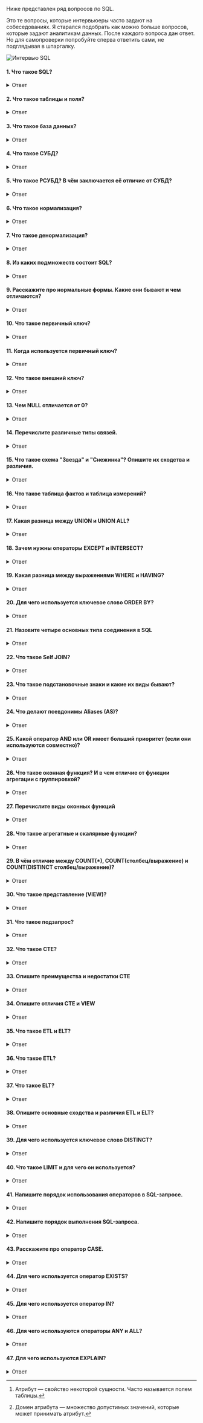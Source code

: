 Ниже представлен ряд вопросов по SQL.

Это те вопросы, которые интервьюеры часто задают на собеседованиях. Я старался подобрать как можно больше вопросов, которые задают аналитикам данных.
После каждого вопроса дан ответ. Но для самопроверки попробуйте сперва ответить сами, не подглядывая в шпаргалку.

![Интервью SQL](https://github.com/TalkoDenis/interviews/blob/main/SQL/Theory/%D0%93%D0%BE%D0%BC%D0%B5%D1%80.jpg)


#### 1. Что такое SQL?
<details>
<summary>Ответ</summary>

_SQL (Structured Query Language)_ - язык структурированных запросов. Это стандартный язык для СУБД. Он особенно полезен при обработке организованных данных, состоящих из сущностей (переменных) и отношений между различными сущностями данных.
</details>

#### 2. Что такое таблицы и поля?
<details>
<summary>Ответ</summary>

_Таблица_ - это организованный набор данных, хранящихся в виде строк и столбцов. Столбцы могут быть классифицированы как вертикальные поля, а строки - как горизонтальные.
_Поля_ - это колонки в таблице, предназначенные для хранения информации.
</details>

#### 3. Что такое база данных?
<details>
<summary>Ответ</summary>
Можно дать несколько разных определений. Ниже представлены те, которые я считаю наиболее удачными.

_База данных_ - это совокупность данных, хранящихся и извлекаемых в цифровом виде из удалённой или локальной компьютерной системы.

_База данных_ - это упорядоченный набор структурированной информации или данных, которые обычно хранятся в электронном виде в компьютерной системе. База данных обычно управляется системой управления базами данных (СУБД).

_База данных_ - это совокупность данных, хранимых в соответствии со схемой данных, манипулирование которыми выполняют в соответствии с правилами средств моделирования данных
</details>

#### 4. Что такое СУБД?
<details>
<summary>Ответ</summary>

_СУБД_ - Система Управления Базами Данных. СУБД - это системное программное обеспечение, ответственное за создание, поиск, обновление и управление базы данных. СУБД гарантирует, наши данные организованы и легкодоступны, выступая в качестве интерфейса между базой данных и её конечными пользователями.
</details>

#### 5. Что такое РСУБД? В чём заключается её отличие от СУБД?
<details>
<summary>Ответ</summary>

_РСУБД_ - Реляционная Система Управления Базами Данных. Ключевое отличие по сравнению с СУБД в том, что РСУБД хранит данные в виде набора таблиц, и между общими полями этих таблиц могут существовать отношения. Большинство современных систем управления базами данных, таких как MySQL, Microsoft SQL Server, Oracle, IBM DB2 и Amazon Redshift, основаны на РСУБД.
</details>

#### 6. Что такое нормализация?
<details>
<summary>Ответ</summary>

_Нормализация_ — это процесс организации данных в базе данных, включающий создание таблиц и установление отношений между ними в соответствии с правилами, которые обеспечивают защиту данных и делают базу данных более гибкой, устраняя избыточность и несогласованные зависимости.
</details>

#### 7. Что такое денормализация?
<details>
<summary>Ответ</summary>

_Денормализация_ - это процесс обратный нормализации. При денормализации нормализованная схема преобразуется в схему, содержащую избыточную информацию. Производительность повышается за счет использования избыточности и обеспечения согласованности избыточных данных. Причиной выполнения денормализации являются накладные расходы, возникающие в процессоре запросов из-за чрезмерно нормализованной структуры.
</details>

#### 8. Из каких подмножеств состоит SQL?
<details>
<summary>Ответ</summary>

_DDL (Data Definition Language, язык описания данных)_ — позволяет выполнять различные операции с базой данных, такие как CREATE (создание), ALTER (изменение) и DROP (удаление объектов).

_DML (Data Manipulation Language, язык управления данными)_ — позволяет получать доступ к данным и манипулировать ими, например, вставлять, обновлять, удалять и извлекать данные из базы данных.

_DCL (Data Control Language, язык контролирования данных)_ — позволяет контролировать доступ к базе данных. Пример — GRANT (предоставить права), REVOKE (отозвать права).
</details>

#### 9. Расскажите про нормальные формы. Какие они бывают и чем отличаются?
<details>
<summary>Ответ</summary>

_Нормальная форма_ — требование, предъявляемое к структуре таблиц в теории реляционных баз данных для устранения из базы избыточных функциональных зависимостей между атрибутами (полями таблиц).
Всего существует шесть нормальных форм. Самая основная и наиболее часто используемая - третья нормальная форма (3НФ), по этой причине, тут будет дано определение только первых трёх нормальных форм. Для аналитика данных этого более чем достаточно.

_Первая нормальная форма_ - оношение находится в 1НФ, если все его атрибуты[^1] являются простыми, все используемые домены[^2] должны содержать только скалярные значения. Не должно быть повторений строк в таблице.

_Вторая нормальная форма_ - отношение находится во 2НФ, если оно находится в 1НФ и каждый не ключевой атрибут неприводимо зависит от первичного Ключа. Неприводимость означает, что в составе потенциального ключа отсутствует меньшее подмножество атрибутов, от которого можно также вывести данную функциональную зависимость.

_Третья нормальная форма_ - отношение находится в 3НФ, когда находится во 2НФ и каждый не ключевой атрибут нетранзитивно зависит от первичного ключа. Проще говоря, требуется выносить все не ключевые поля, содержимое которых может относиться к нескольким записям таблицы в отдельные таблицы.

_Нормальная форма Бойса-Кодда (НФБК)_ - это частная форма третьей нормальной формы.

Определение 3НФ не подходит для следующих отношений:
1) отношение имеет два или более потенциальных ключа;
2) два и более потенциальных ключа являются составными;
3) ключи пересекаются, т.е. имеют хотя бы один общий атрибут.

Для отношений, имеющих один потенциальный ключ (первичный), НФБК является 3НФ. Отношение находится в НФБК, когда каждая нетривиальная и неприводимая слева функциональная зависимость обладает потенциальным ключом в качестве детерминанта.

[^1]: Атрибут — свойство некоторой сущности. Часто называется полем таблицы.

[^2]: Домен атрибута — множество допустимых значений, которые может принимать атрибут.
</details>

#### 10. Что такое первичный ключ?
<details>
<summary>Ответ</summary>

_Первичный ключ (Primary Key)_ предназначен для однозначной идентификации каждой записи в таблице и является строго уникальным (unique): две записи таблицы не могут иметь одинаковые значения первичного ключа. Нулевые значения (NULL) в качестве первичного ключа не допускаются. Если в качестве первичного ключа используется несколько полей, их называют составным ключом.
</details>

#### 11. Когда используется первичный ключ?
<details>
<summary>Ответ</summary>
Первичный ключ используется в качестве основного ключа и может быть использован для связи с дочерней таблицей, содержащей внешний ключ.
</details>

#### 12. Что такое внешний ключ?
<details>
<summary>Ответ</summary>

_Внешний ключ (Foreign Key)_ является атрибутом ограничения и обеспечивает связь двух таблиц. По сути, это поле или несколько полей, которые ссылаются на первичный ключ в родительской таблице.
</details>

#### 13. Чем NULL отличается от 0?
<details>
<summary>Ответ</summary>
0 - это число.
NULL - это не число, а также NULL не является значением пустой строки. NULL используется для указания того, что данные отсутствуют, неизвестны, неприменимы. NULL не равен ничему, даже другому NULL.
</details>

#### 14. Перечислите различные типы связей.
<details>
<summary>Ответ</summary>

_Один-к-одному (One-to-One)_ - этот тип может быть определён как отношение между двумя таблицами, где каждая запись в одной таблице связана максимум с одной записью в другой таблице.

_Один-ко-многим и Многие-к-одному (One-to-Many & Many-to-One)_ - это наиболее часто используемое отношение, когда запись в таблице связана с несколькими записями в другой таблице.

_Многие-ко-многим (Many-to-Many)_ - этот тип используется в случаях, когда для определения отношения требуется несколько экземпляров с обеих сторон.

На приведённой ниже схеме показаны примеры свезей Один-ко-многим / Многие-к-одному, где "1" означает "один", и "*" означает "много".

![Интервью SQL](https://github.com/TalkoDenis/interviews/blob/main/SQL/Theory/%D0%9F%D1%80%D0%B8%D0%BC%D0%B5%D1%80%D1%8B%20%D1%81%D0%B2%D1%8F%D0%B7%D0%B5%D0%B9.png)

</details>


#### 15. Что такое схема "Звезда" и "Снежинка"? Опишите их сходства и различия.
<details>
<summary>Ответ</summary>
Схемы «звезда» и «снежинка» - это два способа структурировать хранилище данных.

_Схема «звезда» (star schema)_ - специальная организация реляционных таблиц, удобная для хранения многомерных показателей. Лежит в основе реляционного OLAP.

Схема типа «звезда» имеет централизованное хранилище данных, которое хранится в таблице фактов (fact table). Схема разбивает таблицу фактов на ряд денормализованных таблиц измерений (dimension table). Таблица фактов содержит агрегированные данные, которые будут использоваться для составления отчетов, а таблица измерений описывает хранимые данные.

Денормализованные проекты менее сложны, потому что данные сгруппированы. Таблица фактов использует только одну ссылку для присоединения к каждой таблице измерений. Более простая конструкция звездообразной схемы значительно упрощает написание сложных запросов.

Модель данных состоит из двух типов таблиц: одной таблицы фактов  — центр «звезды» — и нескольких таблиц измерений по числу измерений в модели данных — лучи «звезды».

Пример схемы "звёзда":
Таблица фактов содержит одну или несколько колонок типа DECIMAL, дающих числовую характеристику какому-то аспекту предметной области (например, объём продаж для торговой компании или сумма платежей для банка), и несколько целочисленных колонок-ключей для доступа к таблицам измерений. В таблицы фактов данные должны оперативно записываться в случае изменений.

Таблицы измерений расшифровывают ключи, на которые ссылается таблица фактов; например, таблица «products» измерения «товары» базы данных торговой компании может содержать сведения о названии товара, его производителе, типе товара. За счёт использования специальной структуры таблицы измерений реализуется иерархия измерений, в том числе ветвящаяся.

Обычно данные в таблицах-измерениях денормализованы: ценой несколько неэффективного использования дискового пространства удается уменьшить число участвующих в операции соединения таблиц, что обычно приводит к сильному уменьшению времени выполнения запроса. Иногда, тем не менее, требуется произвести нормализацию таблиц-измерений. Такая схема носит название «снежинка».

SQL-запрос к схеме «звезда» обычно содержит в себе:

- одно или несколько соединений таблицы фактов с таблицами измерений;
- несколько фильтров (оператор WHERE), применяемых к таблице фактов или таблицам измерений;
- группировку и агрегирование по требуемым элементам иерархии измерений (dimension elements).

Схема типа «снежинка» (snowflake schema) отличается тем, что использует нормализованные данные. Нормализация означает эффективную организацию данных так, чтобы все зависимости данных были определены, и каждая таблица содержала минимум избыточности. Таким образом, отдельные таблицы измерений разветвляются на отдельные таблицы измерений.

Схема «снежинки» использует меньше дискового пространства и лучше сохраняет целостность данных. Основным недостатком является сложность запросов, необходимых для доступа к данным — каждый запрос должен пройти несколько соединений таблиц, чтобы получить соответствующие данные.

Схема снежинки получила своё название за свою форму, в виде которой отображается логическая схема таблиц в многомерной базе данных. Так же как и в схеме звезды, схема снежинки представлена централизованной таблицей фактов, соединенной с таблицами измерений. Отличием является то, что здесь таблицы измерений нормализованы с рядом других связанных измерительных таблиц, — в то время как в схеме звезды таблицы измерений полностью денормализованы, с каждым измерением представленным в виде единой таблицы, без соединений на связанные таблицы в схеме снежинки. Чем больше степень нормализации таблиц измерений, тем сложнее выглядит структура схемы снежинки. Создаваемый «эффект снежинки» затрагивает только таблицы измерений, и не применим к таблицам фактов.

Схема снежинки, также как и схема звезды, наиболее часто встречается в таких хранилищах данных, для которых скорость получения данных более важна, чем эффективность манипуляции ими. Следовательно, таблицы должны быть нормализованы в малой степени, и зачастую разрабатываются с применением не выше третьего уровня нормализации.

Решение в сторону использования схемы звезды или же схемы снежинки, обуславливается относительной мощностью платформы БД, и инструментария для реализации запросов. Схема звезды подходит окружению, в котором инструментарий реализации запросов предоставляет пользователям широкий доступ к структуре таблиц, а также в окружениях, где большинство запросов просты по своей природе. Схема снежинки более подходит для случаев применения более сложного инструментария для реализации запросов, который в большей степени изолирует пользователей от детальной структуры таблиц, а также для среды с множеством запросов сложной структуры.


Для простоты понимания можно считать, что "снежинка" состоит из нескольких "звёзд".

Примеры схем звезда и снежинка.

![image](https://github.com/TalkoDenis/interviews/blob/main/SQL/Theory/%D0%97%D0%B2%D0%B5%D0%B7%D0%B4%D0%B0%20%D0%B8%20%D1%81%D0%BD%D0%B5%D0%B6%D0%B8%D0%BD%D0%BA%D0%B0%202.gif)


![image](https://github.com/TalkoDenis/interviews/blob/main/SQL/Theory/%D0%97%D0%B2%D0%B5%D0%B7%D0%B4%D0%B0%20%D0%B8%20%D1%81%D0%BD%D0%B5%D0%B6%D0%B8%D0%BD%D0%BA%D0%B0.gif)

</details>

#### 16. Что такое таблица фактов и таблица измерений?
<details>
<summary>Ответ</summary>

_Таблица фактов (fact table)_ — это таблица, записи которой являются неизменяемыми "фактами", такими как журналы служб и сведения об измерениях. Записи постепенно добавляются в таблицу потоковой передачей или большими блоками. Записи остаются там до тех пор, пока они не будут удалены из-за затрат или из-за потери их стоимости. В противном случае записи никогда не обновляются. Таблица фактов — является основной таблицей хранилища данных. 

Таблица фактов, как правило, содержит уникальный составной ключ, объединяющий первичные ключи таблиц измерений. Чаще всего это целочисленные значения либо значения типа «дата/время» в целочисленном формате — ведь таблица фактов может содержать сотни тысяч или даже миллионы записей, и хранить в ней повторяющиеся текстовые описания, как правило, невыгодно — лучше поместить их в меньшие по объёму таблицы измерений. Помимо этого, таблица фактов содержит одно или несколько числовых полей, на основании которых в дальнейшем будут получены агрегатные данные.

В таблице фактов нет никаких сведений о том, как группировать записи при вычислении агрегатных данных. Например, в ней есть идентификаторы продуктов или клиентов, но отсутствует информация о том, к какой категории относится данный продукт или в каком городе находится данный клиент. Эти сведения, в дальнейшем используемые для построения иерархий, содержатся в таблицах измерений.

_Таблица измерений (dimension table)_ - таблица в структуре многомерной базы данных, которая содержит атрибуты событий, сохраненных в таблице фактов. Атрибуты представляют собой текстовые или иные описания, логически объединенные в одно целое. Например, имя покупателя может являться атрибутом в таблице измерений покупателей, а наименование товара - в таблице измерений товаров. В то время как сумма транзакции является величиной аддитивной, и её значение должно храниться в таблице фактов.

Таблица фактов связана с таблицами измерений с помощью внешнего ключа.

С течением времени значения атрибутов строки в таблице измерений могут измениться. Например, юридический адрес компании или отдел компании, в котором работает сотрудник. Для отслеживания и обработки в таком случае используют медленно меняющиеся измерения. Есть несколько типов обработки таких изменений:
- перезаписать старые значения.
- добавить новую строку, содержащую новые значения, сохраняя бизнес-ключ для различия строк.
- добавить новый атрибут в существующую строку.
</details>

#### 17. Какая разница между UNION и UNION ALL?
<details>
<summary>Ответ</summary>
Оба эти выражения используются, чтобы объединить результаты нескольких независимых друг от друга запросов. Разница заключается в том, что, если в результатах запросов есть одинаковые строки, то UNION удалит дубликаты, оставив только одну из таких строк. UNION ALL просто объединит результаты запросов, не обращая внимания на дубликаты.

Перед применением любого из приведенных выше операторов, должны быть выполнены следующие условия:

1. Каждый оператор SELECT в предложении должен иметь одинаковое количество столбцов;
2. Столбцы также должны иметь аналогичные типы данных;
3. Столбцы в каждой инструкции SELECT обязательно должны иметь одинаковый порядок.
</details>

#### 18. Зачем нужны операторы EXCEPT и INTERSECT?
<details>
<summary>Ответ</summary>

_EXCEPT_ - отвечает за разницу множеств. В результат попадают уникальные строки верхнего набора, которые отсутствуют в нижнем наборе.

_INTERSECT_ - отвечает за пересечение строк из обоих подзапросов.
  
Перед применением любого из приведенных выше операторов, должны быть выполнены следующие условия:

1. Каждый оператор SELECT в предложении должен иметь одинаковое количество столбцов;
2. Столбцы также должны иметь аналогичные типы данных;
3. Столбцы в каждой инструкции SELECT обязательно должны иметь одинаковый порядок.
</details>

#### 19. Какая разница между выражениями WHERE и HAVING?
<details>
<summary>Ответ</summary>
Выражения WHERE и HAVING используются для фильтрации результата запроса и ожидают после себя некоторое условие, по которому нужно отфильтровать данные.
  
_WHERE_ работает само по себе и фильтрует данные каждой строки результата по отдельности.

_HAVING_ имеет смысл только в сочетании с выражением GROUP BY и фильтрует уже сгруппированные значения.
</details>

#### 20. Для чего используется ключевое слово ORDER BY?
<details>
<summary>Ответ</summary>
Для сортировки данных в порядке возрастания (ASC) или убывания (DESC).
</details>

#### 21. Назовите четыре основных типа соединения в SQL
<details>
<summary>Ответ</summary>
Чтобы объединить две таблицы в одну, следует использовать оператор JOIN.
  
_INNER JOIN_ - получение записей с одинаковыми значениями в обеих таблицах, т.е. получение пересечения таблиц.

_FULL OUTER JOIN_ - объединяет записи из обеих таблиц (если условие объединения равно true) и дополняет их всеми записями из обеих таблиц, которые не имеют совпадений. Для записей, которые не имеют совпадений из другой таблицы, недостающее поле будет иметь значение NULL.

_LEFT JOIN_ - возвращает все записи, удовлетворяющие условию объединения, плюс все оставшиеся записи из внешней (левой) таблицы, которые не удовлетворяют условию объединения.

_RIGHT JOIN_ - работает точно так же, как и левое объединение, только в качестве внешней таблицы будет использоваться правая.
</details>

#### 22. Что такое Self JOIN?
<details>
<summary>Ответ</summary>
Это выражение используется для того, чтобы таблица объединилась сама с собой, словно это две разные таблицы. Чтобы такое реализовать, одна из таких «таблиц» временно переименовывается.
</details>

#### 23. Что такое подстановочные знаки и какие их виды бывают?
<details>
<summary>Ответ</summary>

_Подстановочные знаки_ - это специальные символы, которые нужны для замены каких-либо знаков в запросе. Они используются вместе с оператором LIKE, с помощью которого можно отфильтровать запрашиваемые данные.

Подстановочные знаки бывают двух видов:

% — заменить ноль или более символов;

_ — заменить один символ.
</details>

#### 24. Что делают псевдонимы Aliases (AS)?
<details>
<summary>Ответ</summary>
Псевдонимы нужны для того, чтобы дать временное имя таблице или столбцу. Это нужно, когда в запросе есть таблицы или столбцы с неоднозначными именами. В этом случае для удобства в составлении запроса используются псевдонимы. Псевдоним существует только на время запроса. Пишется псевдоним как AS.
</details>

#### 25. Какой оператор AND или OR имеет больший приоритет (если они используются совместно)?
<details>
<summary>Ответ</summary>
AND имеет больший приоритет, чем OR.

Чтобы постоянно не вспоминать об этом и избежать путаницы при написании запросов, при использовании логических операторов рекомендуется использовать скобки, которые явно будут отделять логические запросы один от другого.
</details>

#### 26. Что такое оконная функция? И в чем отличие от функции агрегации с группировкой?
<details>
<summary>Ответ</summary>
Оконная функция в SQL - функция, которая работает с выделенным набором строк (окном) и выполняет вычисление для этого набора строк в отдельном столбце.

При использовании агрегирующих функций предложение GROUP BY сокращает количество строк в запросе с помощью их группировки. При использовании оконных функций количество строк в запросе не уменьшается по сравнению с исходной таблицей.
</details>

#### 27. Перечислите виды оконных функций
<details>
<summary>Ответ</summary>
Оконные функции можно подразделить на следующие группы:

_Агрегатные функции_;

_Ранжирующие функции_;

_Функции смещения_;

_Аналитические функции_.

В одной инструкции SELECT с одним предложением FROM можно использовать сразу несколько оконных функций.

_Агрегатные функции_ – это функции, которые выполняют на наборе данных арифметические вычисления и возвращают итоговое значение.

_SUM()_ - возвращает сумму значений в столбце;

_COUNT()_ - вычисляет количество значений в столбце (значения NULL не учитываются);

_AVG()_ - определяет среднее значение в столбце;

_MAX()_ - определяет максимальное значение в столбце;

_MIN()_ - определяет минимальное значение в столбце.

_Ранжирующие функции_ – ранжируют значение для каждой строки в окне. Их можно использовать для того, чтобы присвоить порядковый номер строке или составить рейтинг.

_ROW_NUMBER()_ – возвращает номер строки и используется для нумерации;

_RANK()_ — возвращает ранг каждой строки. В данном случае значения уже анализируются и, в случае нахождения одинаковых значений, функция возвращает одинаковый ранг с пропуском следующего значения;

_DENSE_RANK()_ — возвращает ранг каждой строки. В отличие от функции RANK, она для одинаковых значений возвращает ранг, не пропуская следующий;

_NTILE()_ – позволяет определить к какой группе относится текущая строка. Количество групп задается в скобках.

_Функции смещения_ - позволяют перемещаться и обращаться к разным строкам в окне, относительно текущей строки. Также позволяют обращаться к значениям в начале или в конце окна.

_LAG()_ – обращается к данным из предыдущей строки окна;

_LEAD()_ – обращается к данным из следующей строки.

Функции можно использовать для того, чтобы сравнивать текущее значение строки с предыдущим или следующим. Имеют три параметра: столбец, значение которого необходимо вернуть, количество строк для смещения (по умолчанию 1), значение, которое необходимо вернуть если после смещения возвращается значение NULL;

_FIRST_VALUE()_ - можно получить первое значение в окне;

_LAST_VALUE()_ - можно получить последнее значение в окне. В качестве параметра функции принимают столбец, значение которого необходимо вернуть.

_Аналитические функции_ - возвращают информацию о распределении данных и используются для статистического анализа.

_CUME_DIST()_ - вычисляет интегральное распределение (относительное положение) значений в окне;

_PERCENT_RANK()_ - вычисляет относительный ранг строки в окне;

_PERCENTILE_CONT()_ - вычисляет процентиль на основе постоянного распределения значения столбца. В качестве параметра принимает процентиль, который необходимо вычислить (в этой статье я рассказываю как посчитать медиану, благодаря этой функции);

_PERCENTILE_DISC()_ - вычисляет определенный процентиль для отсортированных значений в наборе данных. В качестве параметра принимает процентиль, который необходимо вычислить.
</details>

#### 28. Что такое агрегатные и скалярные функции?
<details>
<summary>Ответ</summary>

_Агрегатная функция_ выполняет вычисление над набором значений и возвращает одно значение. В табличной модели данных это значит, что функция берет ноль, одну или несколько строк для какой-то колонки и возвращает единственное значение. Скалярные функции принимают на вход одно значение и возвращают одно значение.

Примеры агрегатных функций:

_SUM()_ - возвращает сумму значений в столбце;

_COUNT()_ - вычисляет количество значений в столбце (значения NULL не учитываются);

_AVG()_ - определяет среднее значение в столбце;

_MAX()_ - определяет максимальное значение в столбце;

_MIN()_ - определяет минимальное значение в столбце.

Примеры скалярных функций:

_LEN()_ - вычисляет общую длину поля;

_MID()_ - извлекает подстроки из набора строковых значений в таблице;

_RAND()_ - генерирует случайный набор чисел заданной длины;

_NOW()_ - возвращает текущую дату и время.
</details>

#### 29. В чём отличие между COUNT(*), COUNT(столбец/выражение) и COUNT(DISTINCT столбец/выражение)?
<details>
<summary>Ответ</summary>

_COUNT(*)_ - возвращает количество строк полученных оператором «SELECT … WHERE …». В случае отсутствии WHERE, количество всех записей таблицы.

_COUNT(столбец/выражение)_ - возвращает количество значений (не равных NULL), в указанном столбце/выражении.

_COUNT(DISTINCT столбец/выражение)_ - возвращает количество _уникальных значений_, не равных NULL в указанном столбце/выражении.
</details>

#### 30. Что такое представление (VIEW)?
<details>
<summary>Ответ</summary>
_Представление (VIEW)_ - объект базы данных, являющийся результатом выполнения запроса к базе данных, определенного с помощью оператора SELECT, в момент обращения к представлению.

Представление в SQL - это виртуальная таблица, основанная на наборе результатов инструкции SQL. Представление содержит строки и столбцы, точно так же, как настоящая таблица. Поля в представлении - это поля из одной или нескольких реальных таблиц в базе данных.

Представления иногда называют «виртуальными таблицами». Такое название связано с тем, что представление доступно для пользователя как таблица, но само оно не содержит данных, а извлекает их из таблиц в момент обращения к нему. Если данные изменены в базовой таблице, то пользователь получит актуальные данные при обращении к представлению, использующему данную таблицу. Представления могут основываться как на таблицах, так и на других представлениях, т.е. могут быть вложенными (до 32 уровней вложенности).
</details>

#### 31. Что такое подзапрос?
<details>
<summary>Ответ</summary>

_Подзапрос_ - это SELECT-запрос, вложенный в другой запрос или подзапрос. Другими словами подзапрос - это внутренний запрос. Внешний запрос - это оператор, который содержит подзапрос.

Подзапросами пользуются, когда нужно использовать результат выполнения одного запроса в следующем запросе. Синтаксически подзапрос - это обычный запрос, обернутый в круглые скобки. Подзапрос может быть вложен в любой другой оператор. Можно вкладывать подзапросы в подзапросы. Вложенные запросы можно использовать практически во всех частях внешнего запроса: везде, где разрешено использовать значения.

Подзапросы могут возвращать как скалярные значения, так и табличные значения. От типа возвращаемого значения зависит, с какими операциями имеет смысл использовать подзапрос.

_Скалярное значение_ - это когда возвращается одно значение. Обычно это число или строка. Со скалярными значениями можно использовать операторы сравнения (<, >, =), можно передавать как аргумент функции или как значение колонки в операторе SELECT.

_Табличное значение_ - когда возвращается несколько строк. Заранее неизвестно сколько: ноль, одна или больше. С табличными значениями используют операции IN, NOT IN, ANY, ALL, EXISTS, NOT EXISTS. Все эти операции проверяют вхождение строк внешнего запроса в табличное значение, возвращаемое подзапросом. Табличное значение можно использовать в разделе FROM как таблицу-источник.
</details>

#### 32. Что такое CTE?
<details>
<summary>Ответ</summary>
  
_Common Table Expression (CTE) (Обобщённые табличные выражения)_ - результат запроса, который можно использовать множество раз в других запросах. Говоря проще: запросом мы достаем данные, и они помещаются в пространство памяти, аналогично временному представлению, которое физически не сохраняется в виде объектов. Далее можно работать с получившейся конструкцией как с таблицей.
</details>

#### 33. Опишите преимущества и недостатки CTE
<details>
<summary>Ответ</summary>

_CTE_ - один из видов запросов в системах управления базами данных. На русском языке они называются обобщёнными табличными выражениями. Результаты табличных выражений можно временно сохранять в памяти и обращаться к ним повторно.
  
_Преимущества CTE:_

1) Ускоряют код. При грамотном применении табличные выражения делают работу запросов быстрее, так как в памяти не приходится подолгу хранить лишние сущности - временные структуры работают только в рамках одного запроса.

2) Упрощают понимание. В рамках CTE происходит разбиение сложного запроса на несколько «блоков»: сначала описывается временная структура, а потом данные получают уже из нее. Получение данных оказывается последовательным и понятным.

3) Облегчают поддержку. В сложном запросе непросто разобраться стороннему человеку, который впервые увидел конкретный код. С помощью CTE запрос раскладывается на составляющие, поэтому его легче поддерживать, исправлять и модифицировать.

4) Улучшают функциональность.

_Недостатки CTE_

1) Не универсальны. Обобщенные табличные выражения — не универсальный инструмент, и в решении ряда задач они оказываются неоптимальными.

2) Ресурсоёмки. CTE хранят в кэше временную структуру данных, к которой постоянно обращается как основной запрос, так, возможно, и само табличное выражение.

3) Имеют особенности оптимизации. Проблема существует из-за оптимизатора - внутренней структуры PostgreSQL, которая занимается тем, что упрощает и оптимизирует введенные человеком запросы. Внутреннее выражение, то, что находится после ключевых слов WITH…AS, оптимизируется не так хорошо, как более простые функции. Поэтому есть риск, что CTE будет работать медленно, несмотря на то что по своей сути должно быть быстрым.
</details>

#### 34. Опишите отличия CTE и VIEW
<details>
<summary>Ответ</summary>

СТЕ обычно лучше, когда:

- SQL Server может хорошо оценить, сколько строк будет возвращено из него, и каково будет содержимое этих строк.

- Когда то, что возвращает СТЕ, не оказывает фактического влияния на поведение остального запроса.

- Когда вы не уверены, какая часть данных СТЕ будет фактически необходима для остального запроса (поскольку SQL Server может определять, какие части выполнять, а какие просто проигнорировать).

Временные таблицы обычно лучше, когда:

- Необходимо обращаться к выводу много раз

- Когда необходимо передавать данные между хранимыми процедурами

- Когда нужно разбить запрос на этапы, чтобы изолировать непредсказуемые элементы, которые оказывают сильное влияние на остальную часть запроса.
</details>

#### 35. Что такое ETL и ELT?
<details>
<summary>Ответ</summary>
ETL и ELT — два разных способа загрузки данных в хранилище.
</details>

#### 36. Что такое ETL?
<details>
<summary>Ответ</summary>

_ETL (Extract, Transform, Load - Извлечение, Изменение, Загрузка)_ - данные сперва извлекаются из пула источников данных. Данные хранятся во временной промежуточной базе данных. Затем выполняются операции преобразования, чтобы структурировать и преобразовать данные в подходящую форму для целевой системы хранилища данных. Затем структурированные данные загружаются в хранилище и готовы к анализу.
</details>

#### 37. Что такое ELT?
<details>
<summary>Ответ</summary>

_ELT (Extract, Load, Transform - Извлечение, Загрузка, Изменение)_ - данные сразу же загружаются после извлечения из исходных пулов данных. Промежуточная база данных отсутствует, что означает, что данные немедленно загружаются в единый централизованный репозиторий. Данные преобразуются в системе хранилища данных для использования с инструментами бизнес-аналитики и аналитики.
</details>

#### 38. Опишите основные сходства и различия ETL и ELT?
<details>
<summary>Ответ</summary>

_Сходства:_

_Извлечение_ - первый этапо и в ETL, и в ELT. Этап включает сбор необработанных данных из разных источников. Это могут быть базы данных, файлы, приложения SaaS (программное обеспечение как услуга), датчики Интернета вещей (IoT) или события приложений. На этом этапе можно собирать структурированные, частично структурированные или неструктурированные данные.

_Трансформация_ - в процессе ETL преобразование является вторым шагом, в ELT - третьим. На этом этапе исходная структура данных трансформируется в формат, соответствующий требованиям целевой системы, где данные будут храниться для анализа. Несколько примеров преобразования:

- изменение типов или форматов данных;

- удаление противоречивых или неточных данных;

- дедупликация данных.

Здесь можно применить любые подходящие правила и функции для очистки данных и подготовки к анализу в целевой системе.

_Загрузка_ - на этом этапе данные загружаются в целевое хранилище данных. В процессе ETL загрузка данных является последним шагом, и после нее инструменты создания отчетов могут напрямую использовать сохраненные данные для создания отчетов и аналитических данных. В процессе ELT загруженные данные нуждаются в дополнительном преобразовании.

_Отличия:_

_ETL процесс_ состоит из трёх этапов:

- необработанные данные извлекаются из разных источников;

- выполняется преобразование этих данных на дополнительном сервере обработки;

- преобразованные данные загружаются в целевую базу данных. На этом этапе обеспечивается соответствие требованиям к структуре данных в целевой базы данных. Данные перемещаются только после полного завершения преобразования.

_ELT процесс_ состоит из трёх этапов:

- необработанные данные извлекаются из разных источников;

- данные загружаются в хранилище данных или озеро данных в естественном виде;

- преобразование выполняется по мере необходимости, уже в целевой системе.

![ETL ELT](https://github.com/TalkoDenis/interviews/blob/main/SQL/Theory/ETL%20ELT.png)

</details>

#### 39. Для чего используется ключевое слово DISTINCT?
<details>
<summary>Ответ</summary>

_DISTINCT_ применяется, чтобы вывесни уникальные значения поля (или полей). Применяется, т.к. в столбце с данными могут содержаться дублирующие значения.
</details>

#### 40. Что такое LIMIT и для чего он используется?
<details>
<summary>Ответ</summary>

_LIMIT_ используется, чтобы ограничить запрос и вывести только топ N результатов. Оператору передаётся либо один параметр N , если нужно извлечь N строк с начала таблицы с данными, либо два параметра - первый устанавливает смещение от первой строки, то есть сколько строк нужно пропустить, а второй указывает на количество извлекаемых строк.

Пишется в самом конце запроса и выполняется последним.
</details>

#### 41. Напишите порядок использования операторов в SQL-запросе.
<details>
<summary>Ответ</summary>

SQL-запрос имеет следующую структуру:

_SELECT_ -- перечисление полей результирующей таблицы

_FROM_ -- источника данных

_WHERE_ -- фильтрация данных

_JOIN_ -- комбинация с подходящими по условию данными из других таблиц

_GROUP BY_ -- группировка (агрегирование) данных

_HAVING_ -- фильтрация агрегированных данных (при использовании GROUP BY)

_ORDER BY_ -- сортировка результирующей таблицы

_LIMIT_ -- ограничение на кол-во строк результирующей таблицы

</details>

#### 42. Напишите порядок выполнения SQL-запроса.
<details>
<summary>Ответ</summary>
Выше был описан порядок использования операторов в SQL-запросе. Но при этом, при выполнении запроса, он работает в другом порядке:
  
_FROM_ -- выбор источника данных

_JOIN_ -- комбинация с подходящими по условию данными из других таблиц

_WHERE_ -- фильтрация данных

_GROUP BY_ -- группировка (агрегирование) данных

_HAVING_ -- фильтрация агрегированных данных (при использовании GROUP BY)

_SELECT_ -- возврат результирующего датасета

_ORDER BY_ -- сортировка результирующей таблицы

_LIMIT_ -- ограничение на кол-во строк результирующей таблицы

</details>

#### 43. Расскажите про оператор CASE.
<details>
<summary>Ответ</summary>
Оператор CASE позволяет осуществить проверку условий и возвратить в зависимости от выполнения того или иного условия тот или иной результат.

Оператор имеет следующую конструкцию:

```
CASE
  WHEN условие_1 THEN возвращаемое_значение_1
  …
  WHEN условие_N THEN возвращаемое_значение_N
  ELSE возвращаемое_значение
END
```

WHEN-условия проверяются последовательно, сверху-вниз. При достижении первого удовлетворяющего условия дальнейшая проверка прерывается и возвращается значение, указанное после слова THEN, относящегося к данному блоку WHEN. Если ни одно из WHEN-условий не выполняется, то возвращается значение, указанное после слова ELSE. Если ELSE-блок не указан и не выполняется ни одно WHEN-условие, то возвращается NULL.

</details>

#### 44. Для чего используется оператор EXISTS?
<details>
<summary>Ответ</summary>

_EXISTS_ позволяет проверить, возвращает ли подзапрос какое-либо значение. Оператор возвращает true, если подзапрос возвращает одну или несколько записей. Как правило, этот оператор используется для индикации того, что какая-либо строка удовлетворяет условию. Фактически EXISTS не возвращает строки, а лишь указывает, что в БД есть как минимум одна строка, которая соответствует данному запросу. Поскольку возвращения набора строк не происходит, то подзапросы с подобным оператором выполняются быстро.

Применение оператора имеет следующий формальный синтаксис:

```WHERE (NOT) EXISTS (подзапрос)```

Для получения подобного результата можно использовать и опеатор IN, но поскольку при применении EXISTS не происходит выборка строк, то его использование более оптимально и эффективно, чем использование оператора IN.
</details>

#### 45. Для чего используется оператор IN?
<details>
<summary>Ответ</summary>

_IN_ используется для фильтрации данных в SQL. Оператор позволяет выбрать строки из таблицы, которые содержат одно или несколько значений, указанных в списке.

Синтаксис оператора IN выглядит следующим образом:

```
SELECT column1, column2, ...
FROM table_name
WHERE column_name IN (value1, value2, ...)
```

</details>

#### 46. Для чего используются операторы ANY и ALL?
<details>
<summary>Ответ</summary>
Операторы ANY и ALL используются с предложением WHERE или HAVING.

_ANY_ возвращает true, если какое-либо из значений подзапроса удовлетворяет условию.
_ALL_ возвращает true, если все значения подзапроса удовлетворяют условию.

Синтаксис ANY

Следующий оператор SQL возвращает TRUE и перечисляет названия продуктов, если он находит какие-либо записи в таблице OrderDetails, что количество = 10:
```
SELECT ProductName
FROM Products
WHERE ProductID = ANY (SELECT ProductID FROM OrderDetails WHERE Quantity = 10)
```

Синтаксис ALL

Следующий оператор SQL возвращает TRUE и перечисляет названия продуктов, если он находит какие-либо записи в таблице OrderDetails, что количество > 99:
```
SELECT ProductName
FROM Products
WHERE ProductID = ANY (SELECT ProductID FROM OrderDetails WHERE Quantity > 99)
```
</details>

#### 47. Для чего используются EXPLAIN?
<details>
<summary>Ответ</summary>
  
EXPLAIN используется чтобы пояснить, что происходит, когда выполняется запрос.
Эта информация позволяет обнаружить медленные запросы и сократить время, затрачиваемое на обработку запроса.

Синтаксис EXPLAIN

```
EXPLAIN SELECT * FROM table

```
</details>
